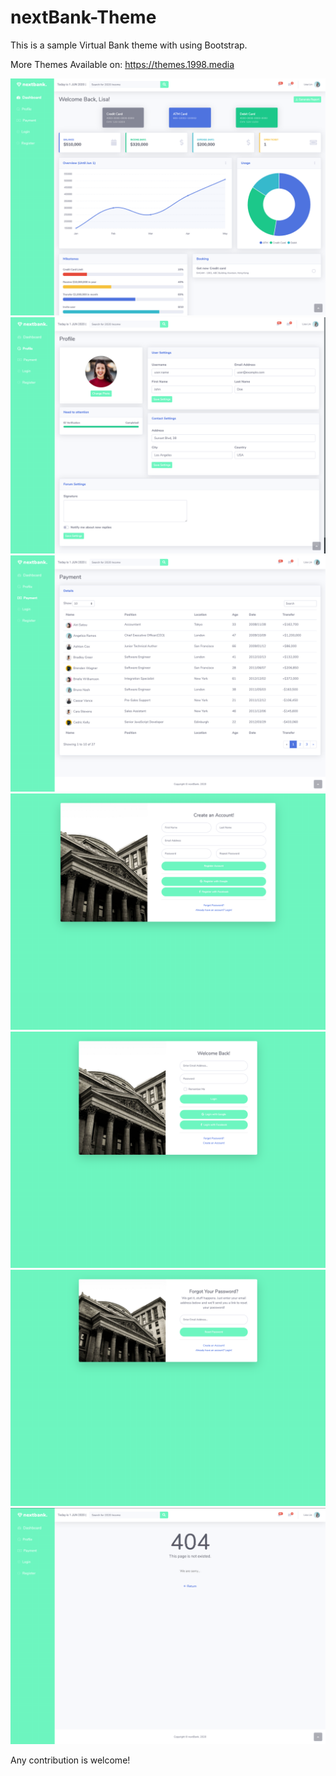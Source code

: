 # nextBank-Theme
 This is a sample Virtual Bank theme with using Bootstrap.
 
 More Themes Available on: https://themes.1998.media
 
 ![Preview](https://raw.githubusercontent.com/1998code/nextBank-Theme/master/P1.png)
 ![Preview](https://raw.githubusercontent.com/1998code/nextBank-Theme/master/P2.png)
 ![Preview](https://raw.githubusercontent.com/1998code/nextBank-Theme/master/P3.png)
 ![Preview](https://raw.githubusercontent.com/1998code/nextBank-Theme/master/P4.png)
 ![Preview](https://raw.githubusercontent.com/1998code/nextBank-Theme/master/P5.png)
 ![Preview](https://raw.githubusercontent.com/1998code/nextBank-Theme/master/P6.png)
 ![Preview](https://raw.githubusercontent.com/1998code/nextBank-Theme/master/P7.png)
 
Any contribution is welcome!
